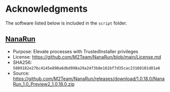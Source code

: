 # Acknowledgments

The software listed below is included in the ``script`` folder.

## [NanaRun](https://github.com/M2Team/NanaRun)

- Purpose: Elevate processes with TrustedInstaller privileges
- License: <https://github.com/M2Team/NanaRun/blob/main/License.md>
- SHA256: ``5809182e27bc4145e890a6dbd998a29a24f3b8e161bf7d35cac23160101d81e6``
- Source: <https://github.com/M2Team/NanaRun/releases/download/1.0.18.0/NanaRun_1.0_Preview2_1.0.18.0.zip>
